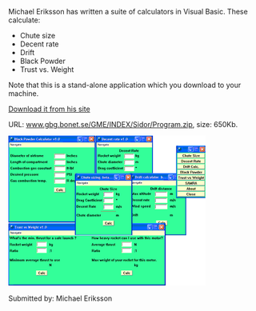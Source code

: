Michael Eriksson has written a suite of calculators in Visual Basic. These calculate:

- Chute size
- Decent rate
- Drift
- Black Powder
- Trust vs. Weight

Note that this is a stand-alone application which you download to your machine.

[Download it from his site](http://www.gbg.bonet.se/GME/Sidor/Program.zip)

URL: www.gbg.bonet.se/GME/INDEX/Sidor/Program.zip, size: 650Kb.

[![](/images/vbcalcs_windows.gif)](http://www.gbg.bonet.se/GME/Sidor/Tools.html)

Submitted by: Michael Eriksson

